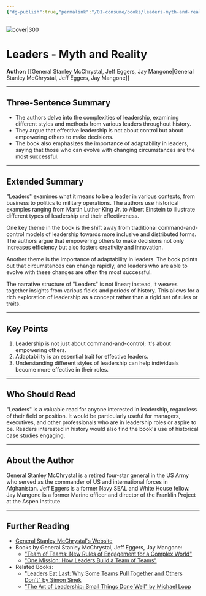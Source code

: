 ```yaml
---
{"dg-publish":true,"permalink":"/01-consume/books/leaders-myth-and-reality/","title":"Leaders - Myth and Reality","tags":["leadership","history"]}
---
```



![cover|300](http://books.google.com/books/content?id=tj9wDwAAQBAJ&printsec=frontcover&img=1&zoom=1&edge=curl&source=gbs_api)

# Leaders - Myth and Reality
**Author:** [[General Stanley McChrystal, Jeff Eggers, Jay Mangone\|General Stanley McChrystal, Jeff Eggers, Jay Mangone]]

---

## Three-Sentence Summary
- The authors delve into the complexities of leadership, examining different styles and methods from various leaders throughout history.
- They argue that effective leadership is not about control but about empowering others to make decisions.
- The book also emphasizes the importance of adaptability in leaders, saying that those who can evolve with changing circumstances are the most successful.

---

## Extended Summary
"Leaders" examines what it means to be a leader in various contexts, from business to politics to military operations. The authors use historical examples ranging from Martin Luther King Jr. to Albert Einstein to illustrate different types of leadership and their effectiveness.

One key theme in the book is the shift away from traditional command-and-control models of leadership towards more inclusive and distributed forms. The authors argue that empowering others to make decisions not only increases efficiency but also fosters creativity and innovation.

Another theme is the importance of adaptability in leaders. The book points out that circumstances can change rapidly, and leaders who are able to evolve with these changes are often the most successful.

The narrative structure of "Leaders" is not linear; instead, it weaves together insights from various fields and periods of history. This allows for a rich exploration of leadership as a concept rather than a rigid set of rules or traits.

---

## Key Points
1. Leadership is not just about command-and-control; it's about empowering others.
2. Adaptability is an essential trait for effective leaders.
3. Understanding different styles of leadership can help individuals become more effective in their roles.

---

## Who Should Read
"Leaders" is a valuable read for anyone interested in leadership, regardless of their field or position. It would be particularly useful for managers, executives, and other professionals who are in leadership roles or aspire to be. Readers interested in history would also find the book's use of historical case studies engaging.

---

## About the Author
General Stanley McChrystal is a retired four-star general in the US Army who served as the commander of US and international forces in Afghanistan. Jeff Eggers is a former Navy SEAL and White House fellow. Jay Mangone is a former Marine officer and director of the Franklin Project at the Aspen Institute.

---

## Further Reading
- [General Stanley McChrystal's Website](https://www.mcchrystalgroup.com/)
- Books by General Stanley McChrystal, Jeff Eggers, Jay Mangone:
  - ["Team of Teams: New Rules of Engagement for a Complex World"](https://www.amazon.com/Team-Teams-Rules-Engagement-Complex/dp/1591847486)
  - ["One Mission: How Leaders Build a Team of Teams"](https://www.amazon.com/One-Mission-Leaders-Build-Team/dp/0735211353)
- Related Books:
  - ["Leaders Eat Last: Why Some Teams Pull Together and Others Don't" by Simon Sinek](https://www.amazon.com/Leaders-Eat-Last-Together-Others/dp/1591848016)
  - ["The Art of Leadership: Small Things Done Well" by Michael Lopp](https://www.amazon.com/Art-Leadership-Small-Things-Done/dp/0596803488)

